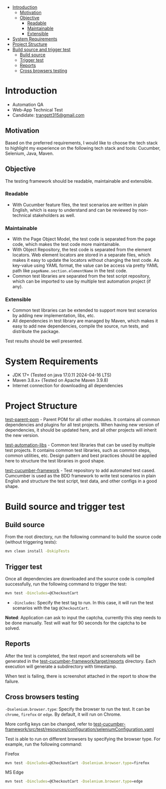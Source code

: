 <!-- TOC -->
* [Introduction](#introduction)
  * [Motivation](#motivation)
  * [Objective](#objective)
    * [Readable](#readable)
    * [Maintainable](#maintainable)
    * [Extensible](#extensible)
* [System Requirements](#system-requirements)
* [Project Structure](#project-structure)
* [Build source and trigger test](#build-source-and-trigger-test)
  * [Build source](#build-source)
  * [Trigger test](#trigger-test)
  * [Reports](#reports)
  * [Cross browsers testing](#cross-browsers-testing)
<!-- TOC -->

# Introduction

- Automation QA
- Web-App Technical Test
- Candidate: trangptt315@gmail.com

## Motivation
Based on the preferred requirements, I would like to choose the tech stack to highlight my experience on the following tech stack and tools: Cucumber, Selenium, Java, Maven.

## Objective

The testing framework should be readable, maintainable and extensible.

### Readable
- With Cucumber feature files, the test scenarios are written in plain English, which is easy to understand and can be reviewed by non-technical stakeholders as well.

### Maintainable
- With the Page Object Model, the test code is separated from the page code, which makes the test code more maintainable.
- With Object Repository, the test code is separated from the element locators. Web element locators are stored in a separate files, which makes it easy to update the locators without changing the test code. As key-value using YAML format, the value can be access via pretty YAML path like `pageName.section.elementName` in the test code.
- Common test libraries are separated from the test script repository, which can be imported to use by multiple test automation project (if any).

### Extensible
- Common test libraries can be extended to support more test scenarios by adding new implementation, libs, etc.
- All dependencies in test library are managed by Maven, which makes it easy to add new dependencies, compile the source, run tests, and distribute the package.

Test results should be well presented.

# System Requirements
- JDK 17+ (Tested on java 17.0.11 2024-04-16 LTS)
- Maven 3.8.x+ (Tested on Apache Maven 3.9.8)
- Internet connection for downloading all dependencies

# Project Structure

[test-parent-pom](test-parent-pom) - Parent POM for all other modules. It contains all common dependencies and plugins for all test projects. When having new version of dependencies, it should be updated here, and all other projects will inherit the new version.

[test-automation-libs](test-automation-libs) - Common test libraries that can be used by multiple test projects. It contains common test libraries, such as common steps, common utilities, etc. Design pattern and best practices should be applied here to structure the test libraries in good shape.

[test-cucumber-framework](test-cucumber-framework) - Test repository to add automated test cased. Cumcumber is used as the BDD framework to write test scenarios in plain English and structure the test script, test data, and other configs in a good shape.

# Build source and trigger test

## Build source

From the root directory, run the following command to build the source code (without triggering tests):

```bash
mvn clean install -DskipTests
```

## Trigger test

Once all dependencies are downloaded and the source code is compiled successfully, run the following command to trigger the test:

```bash
mvn test -Dincludes=@CheckoutCart
```

- `-Dincludes`: Specify the test tag to run. In this case, it will run the test scenarios with the tag `@CheckoutCart`.

**Noted**: Application can ask to input the captcha, currently this step needs to be done manually. Test will wait for 90 seconds for the captcha to be solved.

## Reports

After the test is completed, the test report and screenshots will be generated in the [test-cucumber-framework/target/reports](test-cucumber-framework/target/reports) directory. Each execution will generate a subdirectory with timestamp.

When test is failing, there is screenshot attached in the report to show the failure.

## Cross browsers testing

`-Dselenium.browser.type`: Specify the browser to run the test. It can be `chrome`, `firefox` or `edge`. By default, it will run on Chrome.

More config keys can be changed, refer to [test-cucumber-framework/src/test/resources/configuration/seleniumConfiguration.yaml](test-cucumber-framework/src/test/resources/configuration/seleniumConfiguration.yaml)

Test is able to run on different browsers by specifying the browser type. For example, run the following command:

Firefox

```bash
mvn test -Dincludes=@CheckoutCart -Dselenium.browser.type=firefox
```

MS Edge

```bash
mvn test -Dincludes=@CheckoutCart -Dselenium.browser.type=edge
```